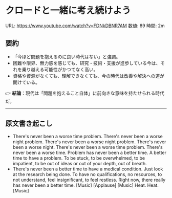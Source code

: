 # クロードと一緒に考え続けよう

URL: https://www.youtube.com/watch?v=FDNkDBNR7AM
数値: 89
時間: 2m

## 要約

- 「今ほど問題を抱えるのに良い時代はない」と強調。
- 困難や限界、無力感を感じても、研究・技術・支援が進歩している今は、それを乗り越える可能性がかつてなく高い。
- 資格や資源がなくても、理解できなくても、今の時代は改善や解決への道が開けている。

👉 **結論**：現代は「問題を抱えること自体」に前向きな意味を持たせられる時代だ。

---

## 原文書き起こし

- There's never been a worse time problem. There's never been a worse night problem. There's never been a worse night problem. There's never been a worse night. There's never been a worse time problem. There's never been a worse time. Problem has never been a better time. A better time to have a problem. To be stuck, to be overwhelmed, to be impatient, to be out of ideas or out of your depth, out of breath.
- There's never been a better time to have a medical condition. Just look at the research being done. To have no qualifications, no resources, to not understand, feel insignificant, to feel restless. Right now, there really has never been a better time. [Music] [Applause] [Music] Heat. Heat. [Music]